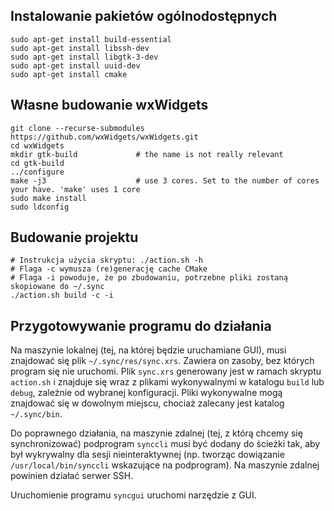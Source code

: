 ## Instalowanie pakietów ogólnodostępnych
```
sudo apt-get install build-essential
sudo apt-get install libssh-dev
sudo apt-get install libgtk-3-dev
sudo apt-get install uuid-dev
sudo apt-get install cmake
```

## Własne budowanie wxWidgets
```
git clone --recurse-submodules https://github.com/wxWidgets/wxWidgets.git
cd wxWidgets
mkdir gtk-build             # the name is not really relevant
cd gtk-build
../configure
make -j3                    # use 3 cores. Set to the number of cores your have. 'make' uses 1 core
sudo make install
sudo ldconfig
```

## Budowanie projektu
```
# Instrukcja użycia skryptu: ./action.sh -h
# Flaga -c wymusza (re)generację cache CMake
# Flaga -i powoduje, że po zbudowaniu, potrzebne pliki zostaną skopiowane do ~/.sync
./action.sh build -c -i
```

## Przygotowywanie programu do działania

Na maszynie lokalnej (tej, na której będzie uruchamiane GUI), musi znajdować się plik `~/.sync/res/sync.xrs`. Zawiera on zasoby, bez których program się nie uruchomi. Plik `sync.xrs` generowany jest w ramach skryptu `action.sh` i znajduje się wraz z plikami wykonywalnymi w katalogu `build` lub `debug`, zależnie od wybranej konfiguracji. Pliki wykonywalne mogą znajdować się w dowolnym miejscu, chociaż zalecany jest katalog `~/.sync/bin`.

Do poprawnego działania, na maszynie zdalnej (tej, z którą chcemy się synchronizować) podprogram `synccli` musi być dodany do ścieżki tak, aby był wykrywalny dla sesji nieinteraktywnej (np. tworząc dowiązanie `/usr/local/bin/synccli` wskazujące na podprogram). Na maszynie zdalnej powinien działać serwer SSH.

Uruchomienie programu `syncgui` uruchomi narzędzie z GUI.
